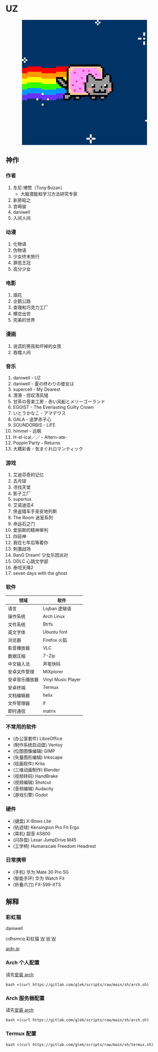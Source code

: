 # UZ

<p align="center">
  <img src="img/PopTartCat.gif" alt="Nyan Cat">
</p>


## 神作

### 作者

1. 东尼·博赞（Tony·Buzan）
    - 大脑潜能和学习方法研究专家
1. 新房昭之
1. 宫崎骏
1. daniwell
1. 入间人间

### 动漫

1. 化物语
1. 伪物语
1. 少女终末旅行
1. 罪恶王冠
1. 高分少女

### 电影

1. 烟花
1. 企鹅公路
1. 查理和巧克力工厂
1. 横空出世
1. 完美的世界

### 漫画

1. 说谎的男孩和坏掉的女孩
1. 吞噬人间

### 音乐

1. daniwell - UZ
1. daniwell - 夏の终わりの彼女は
1. supercell - My Dearest
1. 清漪 - 但叹清风错
1. 甘茶の音楽工房 - 赤い风船とメリーゴーランド
1. EGOIST - The Everlasting Guilty Crown
1. いとうかなこ - アマデウス
1. GALA - 追梦赤子心
1. SOUNDORBIS - LIFE
1. himmel - 远枫
1. H-el-ical／／ - Altern-ate-
1. Poppin'Party - Returns
1. 大橋彩香 - 気まぐれロマンティック

### 游戏

1. 艾迪芬奇的记忆
1. 去月球
1. 寻找天堂
1. 影子工厂
1. supertux
1. 艾诺迪亚4
1. 侠盗猎车手圣安地列斯
1. The Room 迷室系列
1. 命运石之门
1. 爱丽斯的精神审判
1. 四目神
1. 我在七年后等着你
1. 刺激战场
1. BanG Dream! 少女乐团派对
1. DDLC 心跳文学部
1. 泰坦天降2
1. seven days with the ghost

### 软件

| 领域 | 软件 |
| --- | --- |
| 语言 | Lojban 逻辑语 |
| 操作系统 | Arch Linux |
| 文件系统 | Btrfs |
| 英文字体 | Ubuntu font |
| 浏览器 | Firefox 火狐 |
| 影音播放器 | VLC |
| 数据压缩 | 7-Zip |
| 中文输入法 | 声笔快码 |
| 安卓文件管理 | MiXplorer |
| 安卓音乐播放器 | Vinyl Music Player |
| 安卓终端 | Termux |
| 文档编辑器 | helix |
| 文件管理器 | lf |
| 即时通信 | matrix |

### 不常用的软件

- (办公室套件) LibreOffice
- (制作系统启动盘) Ventoy
- (位图图像编辑) GIMP
- (矢量图形编辑) Inkscape
- (绘画软件) Krita
- (三维动画制作) Blender
- (视频转码) HandBrake
- (视频编辑) Shotcut
- (音频编辑) Audacity
- (游戏引擎) Godot

### 硬件

- (键盘) X-Bows Lite
- (轨迹球) Kensington Pro Fit Ergo
- (耳机) 韶音 AS800
- (闪存盘) Lexar JumpDrive M45
- (工学椅) Humanscale Freedom Headrest

### 日常携带

- (手机) 华为 Mate 30 Pro 5G
- (智能手环) 华为 Watch Fit
- (折叠爪刀) FX-599-XTS


## 解释 ##

### 彩虹猫 ###

daniwell

cdhsmcq 彩虹猫
[W](http://www.nyan.cat/)
[W](https://www.webcitation.org/6AX4J3pMz?url=http://www.prguitarman.com/index.php?id=348)
[W](https://www.youtube.com/watch?v=QH2-TGUlwu4)

[aidn.jp](https://aidn.jp/)


### Arch 个人配置 ###

请先[安装 arch](arch.md)

```shell
bash <(curl https://gitlab.com/glek/scripts/raw/main/sh/arch.sh)
```


### Arch 服务器配置 ###

请先[安装 arch](archv.md)

```shell
bash <(curl https://gitlab.com/glek/scripts/raw/main/sh/arch.sh)
```


### Termux 配置 ###

```shell
bash <(curl https://gitlab.com/glek/scripts/raw/main/sh/termux.sh)
```
